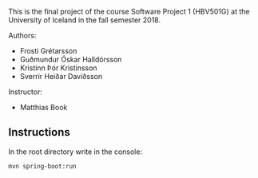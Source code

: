 
This is the final project of the course Software Project 1 (HBV501G) at the University of Iceland in the fall semester 2018.

Authors:
* Frosti Grétarsson
* Guðmundur Óskar Halldórsson
* Kristinn Þór Kristinsson
* Sverrir Heiðar Davíðsson

Instructor:
* Matthias Book

## Instructions
In the root directory write in the console:
```
mvn spring-boot:run
```
